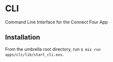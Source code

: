 # CLI

Command Line Interface for the Connect Four App

## Installation

From the umbrella root directory, run `$ mix run apps/cli/lib/start_cli.exs`.
